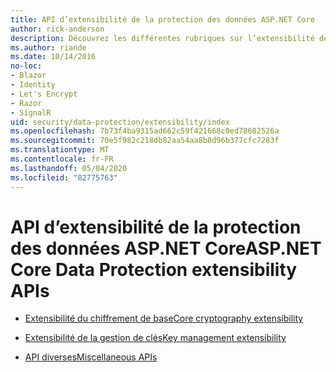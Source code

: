 ```yaml
---
title: API d’extensibilité de la protection des données ASP.NET Core
author: rick-anderson
description: Découvrez les différentes rubriques sur l’extensibilité de la protection des données ASP.NET Core.
ms.author: riande
ms.date: 10/14/2016
no-loc:
- Blazor
- Identity
- Let's Encrypt
- Razor
- SignalR
uid: security/data-protection/extensibility/index
ms.openlocfilehash: 7b73f4ba9315ad662c59f421668c0ed78602526a
ms.sourcegitcommit: 70e5f982c218db82aa54aa8b8d96b377cfc7283f
ms.translationtype: MT
ms.contentlocale: fr-FR
ms.lasthandoff: 05/04/2020
ms.locfileid: "82775763"
---
```

# <a name="aspnet-core-data-protection-extensibility-apis"></a><span data-ttu-id="9980b-103">API d’extensibilité de la protection des données ASP.NET Core</span><span class="sxs-lookup"><span data-stu-id="9980b-103">ASP.NET Core Data Protection extensibility APIs</span></span>

* [<span data-ttu-id="9980b-104">Extensibilité du chiffrement de base</span><span class="sxs-lookup"><span data-stu-id="9980b-104">Core cryptography extensibility</span></span>](xref:security/data-protection/extensibility/core-crypto)

* [<span data-ttu-id="9980b-105">Extensibilité de la gestion de clés</span><span class="sxs-lookup"><span data-stu-id="9980b-105">Key management extensibility</span></span>](xref:security/data-protection/extensibility/key-management)

* [<span data-ttu-id="9980b-106">API diverses</span><span class="sxs-lookup"><span data-stu-id="9980b-106">Miscellaneous APIs</span></span>](xref:security/data-protection/extensibility/misc-apis)

